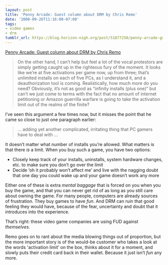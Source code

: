 ```yaml
---
layout: post
title: 'Penny Arcade: Guest column about DRM by Chris Remo'
date: '2008-09-26T11:16:00-07:00'
tags:
- video games
- drm
tumblr_url: https://blog.horizon-nigh.org/post/51877250/penny-arcade-guest-column-about-drm-by-chris-remo
---
```

[Penny Arcade: Guest column about DRM by Chris Remo](http://www.penny-arcade.com/2008/9/26/)  

> On the other hand, I can’t help but feel a lot of the vocal protestors are simply getting caught up in the righteous fury of the moment. It looks like we’re at five activations per game now, up from three; that’s unlimited installs on each of five PCs, as I understand it, and a deauthorization tool is coming. Realistically, how much more do you need? Obviously, it’s not as good as “infinity installs (plus one)” but can’t we just come to terms with the fact that no amount of internet petitioning or Amazon guerrilla warfare is going to take the activation limit out of the realms of the finite?

I’ve seen this argument a few times now, but it misses the point that he came so close to just one paragraph earlier:

> … adding yet another complicated, irritating thing that PC gamers have to deal with …

It doesn’t matter what number of installs you’re allowed. What matters is that there _is_ a limit. When you buy such a game, you have two options:

- Closely keep track of your installs, uninstalls, system hardware changes, etc. to make sure you don’t go over the limit
- Decide ‘oh it probably won’t affect me’ and live with the nagging doubt that one day you could wake up and your game doesn’t work any more

Either one of these is extra _mental baggage_ that is forced on you when you buy the game, and that you can never get rid of as long as you still care about owning the game. For many people, computers are already sources of frustration. They buy games to have _fun_. And DRM can ruin that good feeling they would have, because of the fear, uncertainty and doubt that it introduces into the experience.

That’s right: these video game companies are using FUD against _themselves._

Remo goes on to rant about the media blowing things out of proportion, but the more important story is of the would-be customer who takes a look at the words 'activation limit’ on the box, thinks about it for a moment, and slowly puts their credit card back in their wallet. Because it just isn’t _fun_ any more.

